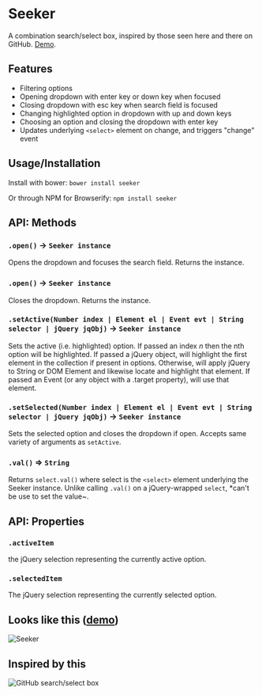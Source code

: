 # Seeker

A combination search/select box, inspired by those seen here and there on GitHub. [Demo](http://nickb1080.github.io/seeker/).

## Features
- Filtering options
- Opening dropdown with enter key or down key when focused
- Closing dropdown with esc key when search field is focused
- Changing highlighted option in dropdown with up and down keys
- Choosing an option and closing the dropdown with enter key
- Updates underlying `<select>` element on change, and triggers "change" event

## Usage/Installation
Install with bower:
`bower install seeker`

Or through NPM for Browserify:
`npm install seeker`

## API: Methods
### `.open()` -> `Seeker instance`
Opens the dropdown and focuses the search field. Returns the instance.

### `.open()` -> `Seeker instance`
Closes the dropdown. Returns the instance.

### `.setActive(Number index | Element el | Event evt | String selector | jQuery jqObj)` -> `Seeker instance`
Sets the active (i.e. highlighted) option. If passed an index _n_ then the nth option will be highlighted. If passed a jQuery object, will highlight the first element in the collection if present in options. Otherwise, will apply jQuery to String or DOM Element and likewise locate and highlight that element. If passed an Event (or any object with a .target property), will use that element.

### `.setSelected(Number index | Element el | Event evt | String selector | jQuery jqObj)` -> `Seeker instance`
Sets the selected option and closes the dropdown if open. Accepts same variety of arguments as `setActive`.

### `.val()` => `String`
Returns `select.val()` where select is the `<select>` element underlying the Seeker instance. Unlike calling `.val()` on a jQuery-wrapped `select`, *can't be use to set the value~.

## API: Properties
### `.activeItem`
the jQuery selection representing the currently active option.

### `.selectedItem`
The jQuery selection representing the currently selected option.

## Looks like this ([demo](http://nickb1080.github.io/seeker/))
![Seeker](https://dl.dropboxusercontent.com/u/26194775/img/seeker.png)

## Inspired by this
![GitHub search/select box](https://dl.dropboxusercontent.com/u/26194775/img/github-search-select.png)
